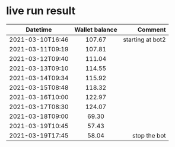 # live run result

|    Datetime      | Wallet balance |      Comment     |
|------------------|:--------------:|-----------------:|
| 2021-03-10T16:46 |    107.67      | starting at bot2 |
| 2021-03-11T09:19 |    107.81      |                  |
| 2021-03-12T09:40 |    111.04      |                  |
| 2021-03-13T09:10 |    114.55      |                  |
| 2021-03-14T09:34 |    115.92      |                  |
| 2021-03-15T08:48 |    118.32      |                  |
| 2021-03-16T10:00 |    122.97      |                  |
| 2021-03-17T08:30 |    124.07      |                  |
| 2021-03-18T09:00 |    69.30      |                  |
| 2021-03-19T10:45 |    57.43      |                  |
| 2021-03-19T17:45 |    58.04      |   stop the bot               |

